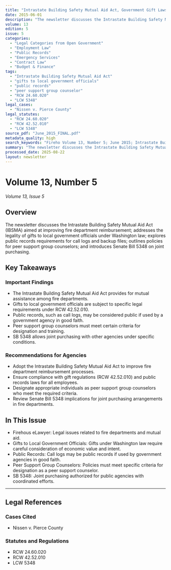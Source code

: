 ```yaml
---
title: "Intrastate Building Safety Mutual Aid Act, Government Gift Laws, and Public Records Requirements"
date: 2015-06-01
description: "The newsletter discusses the Intrastate Building Safety Mutual Aid Act (IBSMA) aimed at improving fire department reimbursement; addresses the legality of gifts to local government officials under Washington law; explores public records requirements for call logs and backup files; outlines policies for peer support group counselors; and introduces Senate Bill 5348 on joint purchasing."
volume: 13
edition: 5
issue: 5
categories:
  - "Legal Categories from Open Government"
  - "Employment Law"
  - "Public Records"
  - "Emergency Services"
  - "Contract Law"
  - "Budget & Finance"
tags:
  - "Intrastate Building Safety Mutual Aid Act"
  - "gifts to local government officials"
  - "public records"
  - "peer support group counselor"
  - "RCW 24.60.020"
  - "LCW 5348"
legal_cases:
  - "Nissen v. Pierce County"
legal_statutes:
  - "RCW 24.60.020"
  - "RCW 42.52.010"
  - "LCW 5348"
source_pdf: "June_2015_FINAL.pdf"
metadata_quality: high
search_keywords: "Fireho Volume 13, Number 5; June 2015; Intrastate Building Safety Mutual Aid System: RCW 24.60.020; Gifts Made to Local Government Officials Under Washington Law; Public Records: Call Logs May Be Publ..."
summary: "The newsletter discusses the Intrastate Building Safety Mutual Aid Act (IBSMA) aimed at improving fire department reimbursement; addresses the legality of gifts to local government officials under Washington law; explores public records requirements for call logs and backup files; outlines policies for peer support group counselors; and introduces Senate Bill 5348 on joint purchasing."
processed_date: 2025-08-22
layout: newsletter
---
```


# Volume 13, Number 5

*Volume 13, Issue 5*

## Overview

The newsletter discusses the Intrastate Building Safety Mutual Aid Act (IBSMA) aimed at improving fire department reimbursement; addresses the legality of gifts to local government officials under Washington law; explores public records requirements for call logs and backup files; outlines policies for peer support group counselors; and introduces Senate Bill 5348 on joint purchasing.

## Key Takeaways

### Important Findings

- The Intrastate Building Safety Mutual Aid Act provides for mutual assistance among fire departments.
- Gifts to local government officials are subject to specific legal requirements under RCW 42.52.010.
- Public records, such as call logs, may be considered public if used by a government agency in good faith.
- Peer support group counselors must meet certain criteria for designation and training.
- SB 5348 allows joint purchasing with other agencies under specific conditions.

### Recommendations for Agencies

- Adopt the Intrastate Building Safety Mutual Aid Act to improve fire department reimbursement processes.
- Ensure compliance with gift regulations (RCW 42.52.010) and public records laws for all employees.
- Designate appropriate individuals as peer support group counselors who meet the required criteria.
- Review Senate Bill 5348 implications for joint purchasing arrangements in fire departments.

## In This Issue

- Firehous eLawyer: Legal issues related to fire departments and mutual aid.
- Gifts to Local Government Officials: Gifts under Washington law require careful consideration of economic value and intent.
- Public Records: Call logs may be public records if used by government agencies in good faith.
- Peer Support Group Counselors: Policies must meet specific criteria for designation as a peer support counselor.
- SB 5348: Joint purchasing authorized for public agencies with coordinated efforts.

---

## Legal References

### Cases Cited

- Nissen v. Pierce County

### Statutes and Regulations

- RCW 24.60.020
- RCW 42.52.010
- LCW 5348


